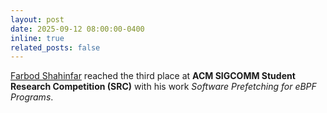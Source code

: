 ```yaml
---
layout: post
date: 2025-09-12 08:00:00-0400
inline: true
related_posts: false
---
```


[Farbod Shahinfar](https://fshahinfar1.github.io/#) reached the third place at <b>ACM SIGCOMM Student Research Competition (SRC)</b> with his work <i>Software Prefetching for eBPF Programs</i>.
